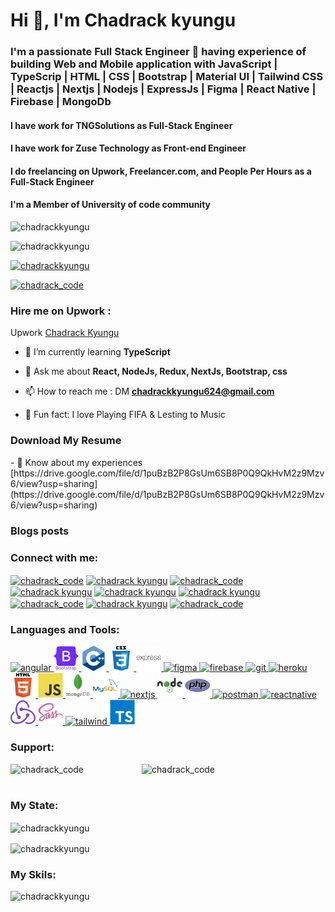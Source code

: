 <h1 align="left">Hi 👋, I'm Chadrack kyungu</h1>
<h3 align="left">I'm  a passionate Full Stack Engineer 🚀 having experience of building Web and Mobile application with JavaScript | TypeScrip | HTML | CSS 
| Bootstrap | Material UI | Tailwind CSS | Reactjs | Nextjs | Nodejs | ExpressJs | Figma | React Native | Firebase | MongoDb </h3>

<h4 align="left">I have work for TNGSolutions as Full-Stack Engineer </h4>
<h4 align="left">I have work for Zuse Technology as Front-end Engineer </h4>
<h4 align="left">I do freelancing on Upwork, Freelancer.com, and People Per Hours as a Full-Stack Engineer </h4>
<h4 align="left">I'm a Member of University of code community </h4>

<img width="1200" src="https://i0.wp.com/mydelsu.com/wp-content/uploads/2022/05/software-developer-g42c807283_1920-1.jpg?fit=1920%2C1281&ssl=1" alt="chadrackkyungu" />

<p align="left"> <img src="https://komarev.com/ghpvc/?username=chadrackkyungu&label=Profile%20views&color=0e75b6&style=flat" alt="chadrackkyungu" /> </p>

<p align="left"> <a href="https://github.com/ryo-ma/github-profile-trophy"><img src="https://github-profile-trophy.vercel.app/?username=chadrackkyungu" alt="chadrackkyungu" /></a> </p>

<p align="left"> <a href="https://twitter.com/chadrack_code" target="blank"><img src="https://img.shields.io/twitter/follow/chadrack_code?logo=twitter&style=for-the-badge" alt="chadrack_code" /></a> </p>

<h3> Hire me on Upwork : </h3>
  <p align="left"> Upwork <a href="https://www.upwork.com/freelancers/~0153fa54f9e67e2c46?viewMode=1"> Chadrack Kyungu </a> </p>

- 🌱 I’m currently learning **TypeScript**

- 💬 Ask me about **React, NodeJs, Redux, NextJs, Bootstrap, css**

- 📫 How to reach me : DM **chadrackkyungu624@gmail.com**

- 💙 Fun fact: I love Playing FIFA & Lesting to Music

<h3>Download My Resume</h3>
- 📄 Know about my experiences [https://drive.google.com/file/d/1puBzB2P8GsUm6SB8P0Q9QkHvM2z9Mzv6/view?usp=sharing](https://drive.google.com/file/d/1puBzB2P8GsUm6SB8P0Q9QkHvM2z9Mzv6/view?usp=sharing)

### Blogs posts
<!-- BLOG-POST-LIST:START -->
<!-- BLOG-POST-LIST:END -->

<h3 align="left">Connect with me:</h3>
<p align="left">
<a href="https://codepen.io/chadrack_code" target="blank"><img align="center" src="https://raw.githubusercontent.com/rahuldkjain/github-profile-readme-generator/master/src/images/icons/Social/codepen.svg" alt="chadrack_code" height="30" width="40" /></a>
<a href="https://dev.to/chadrack kyungu" target="blank"><img align="center" src="https://raw.githubusercontent.com/rahuldkjain/github-profile-readme-generator/master/src/images/icons/Social/devto.svg" alt="chadrack kyungu" height="30" width="40" /></a>
<a href="https://twitter.com/chadrack_code" target="blank"><img align="center" src="https://raw.githubusercontent.com/rahuldkjain/github-profile-readme-generator/master/src/images/icons/Social/twitter.svg" alt="chadrack_code" height="30" width="40" /></a>
<a href="https://linkedin.com/in/chadrack kyungu" target="blank"><img align="center" src="https://raw.githubusercontent.com/rahuldkjain/github-profile-readme-generator/master/src/images/icons/Social/linked-in-alt.svg" alt="chadrack kyungu" height="30" width="40" /></a>
<a href="https://stackoverflow.com/users/chadrack kyungu" target="blank"><img align="center" src="https://raw.githubusercontent.com/rahuldkjain/github-profile-readme-generator/master/src/images/icons/Social/stack-overflow.svg" alt="chadrack kyungu" height="30" width="40" /></a>
<a href="https://fb.com/chadrack kyungu" target="blank"><img align="center" src="https://raw.githubusercontent.com/rahuldkjain/github-profile-readme-generator/master/src/images/icons/Social/facebook.svg" alt="chadrack kyungu" height="30" width="40" /></a>
<a href="https://instagram.com/chadrack_code" target="blank"><img align="center" src="https://raw.githubusercontent.com/rahuldkjain/github-profile-readme-generator/master/src/images/icons/Social/instagram.svg" alt="chadrack_code" height="30" width="40" /></a>
<a href="https://dribbble.com/chadrack kyungu" target="blank"><img align="center" src="https://raw.githubusercontent.com/rahuldkjain/github-profile-readme-generator/master/src/images/icons/Social/dribbble.svg" alt="chadrack kyungu" height="30" width="40" /></a>
<a href="https://discord.gg/chadrack_code" target="blank"><img align="center" src="https://raw.githubusercontent.com/rahuldkjain/github-profile-readme-generator/master/src/images/icons/Social/discord.svg" alt="chadrack_code" height="30" width="40" /></a>
</p>

<h3 align="left">Languages and Tools:</h3>
<p align="left"> <a href="https://angular.io" target="_blank" rel="noreferrer"> <img src="https://angular.io/assets/images/logos/angular/angular.svg" alt="angular" width="40" height="40"/> </a> <a href="https://getbootstrap.com" target="_blank" rel="noreferrer"> <img src="https://raw.githubusercontent.com/devicons/devicon/master/icons/bootstrap/bootstrap-plain-wordmark.svg" alt="bootstrap" width="40" height="40"/> </a> <a href="https://www.w3schools.com/cpp/" target="_blank" rel="noreferrer"> <img src="https://raw.githubusercontent.com/devicons/devicon/master/icons/cplusplus/cplusplus-original.svg" alt="cplusplus" width="40" height="40"/> </a> <a href="https://www.w3schools.com/css/" target="_blank" rel="noreferrer"> <img src="https://raw.githubusercontent.com/devicons/devicon/master/icons/css3/css3-original-wordmark.svg" alt="css3" width="40" height="40"/> </a> <a href="https://expressjs.com" target="_blank" rel="noreferrer"> <img src="https://raw.githubusercontent.com/devicons/devicon/master/icons/express/express-original-wordmark.svg" alt="express" width="40" height="40"/> </a> <a href="https://www.figma.com/" target="_blank" rel="noreferrer"> <img src="https://www.vectorlogo.zone/logos/figma/figma-icon.svg" alt="figma" width="40" height="40"/> </a> <a href="https://firebase.google.com/" target="_blank" rel="noreferrer"> <img src="https://www.vectorlogo.zone/logos/firebase/firebase-icon.svg" alt="firebase" width="40" height="40"/> </a> <a href="https://git-scm.com/" target="_blank" rel="noreferrer"> <img src="https://www.vectorlogo.zone/logos/git-scm/git-scm-icon.svg" alt="git" width="40" height="40"/> </a> <a href="https://heroku.com" target="_blank" rel="noreferrer"> <img src="https://www.vectorlogo.zone/logos/heroku/heroku-icon.svg" alt="heroku" width="40" height="40"/> </a> <a href="https://www.w3.org/html/" target="_blank" rel="noreferrer"> <img src="https://raw.githubusercontent.com/devicons/devicon/master/icons/html5/html5-original-wordmark.svg" alt="html5" width="40" height="40"/> </a> <a href="https://developer.mozilla.org/en-US/docs/Web/JavaScript" target="_blank" rel="noreferrer"> <img src="https://raw.githubusercontent.com/devicons/devicon/master/icons/javascript/javascript-original.svg" alt="javascript" width="40" height="40"/> </a> <a href="https://www.mongodb.com/" target="_blank" rel="noreferrer"> <img src="https://raw.githubusercontent.com/devicons/devicon/master/icons/mongodb/mongodb-original-wordmark.svg" alt="mongodb" width="40" height="40"/> </a> <a href="https://www.mysql.com/" target="_blank" rel="noreferrer"> <img src="https://raw.githubusercontent.com/devicons/devicon/master/icons/mysql/mysql-original-wordmark.svg" alt="mysql" width="40" height="40"/> </a> <a href="https://nextjs.org/" target="_blank" rel="noreferrer"> <img src="https://cdn.worldvectorlogo.com/logos/nextjs-2.svg" alt="nextjs" width="40" height="40"/> </a> <a href="https://nodejs.org" target="_blank" rel="noreferrer"> <img src="https://raw.githubusercontent.com/devicons/devicon/master/icons/nodejs/nodejs-original-wordmark.svg" alt="nodejs" width="40" height="40"/> </a> <a href="https://www.php.net" target="_blank" rel="noreferrer"> <img src="https://raw.githubusercontent.com/devicons/devicon/master/icons/php/php-original.svg" alt="php" width="40" height="40"/> </a> <a href="https://postman.com" target="_blank" rel="noreferrer"> <img src="https://www.vectorlogo.zone/logos/getpostman/getpostman-icon.svg" alt="postman" width="40" height="40"/> </a> <a href="https://reactnative.dev/" target="_blank" rel="noreferrer"> <img src="https://reactnative.dev/img/header_logo.svg" alt="reactnative" width="40" height="40"/> </a> <a href="https://redux.js.org" target="_blank" rel="noreferrer"> <img src="https://raw.githubusercontent.com/devicons/devicon/master/icons/redux/redux-original.svg" alt="redux" width="40" height="40"/> </a> <a href="https://sass-lang.com" target="_blank" rel="noreferrer"> <img src="https://raw.githubusercontent.com/devicons/devicon/master/icons/sass/sass-original.svg" alt="sass" width="40" height="40"/> </a> <a href="https://tailwindcss.com/" target="_blank" rel="noreferrer"> <img src="https://www.vectorlogo.zone/logos/tailwindcss/tailwindcss-icon.svg" alt="tailwind" width="40" height="40"/> </a> <a href="https://www.typescriptlang.org/" target="_blank" rel="noreferrer"> <img src="https://raw.githubusercontent.com/devicons/devicon/master/icons/typescript/typescript-original.svg" alt="typescript" width="40" height="40"/> </a> </p>

<h3 align="left">Support:</h3>
<p><a href="https://www.buymeacoffee.com/chadrack_code"> <img align="left" src="https://cdn.buymeacoffee.com/buttons/v2/default-yellow.png" height="50" width="210" alt="chadrack_code" /></a><a href="https://ko-fi.com/chadrack_code"> <img align="left" src="https://cdn.ko-fi.com/cdn/kofi3.png?v=3" height="50" width="210" alt="chadrack_code" /></a></p>

<br>
<br>
<h3 align="left">My State:</h3>
<p><img align="center" src="https://github-readme-stats-sigma-five.vercel.app/api?username=chadrackkyungu&show_icons=true&locale=en" alt="chadrackkyungu" /></p>
<p><img align="center" src="https://github-readme-streak-stats.herokuapp.com/?user=chadrackkyungu&" alt="chadrackkyungu" /></p>
<h3 align="left">My Skils:</h3>
<p><img align="left" src="https://github-readme-stats-sigma-five.vercel.app/api/top-langs?username=chadrackkyungu&show_icons=true&locale=en&layout=compact" alt="chadrackkyungu" /></p>


